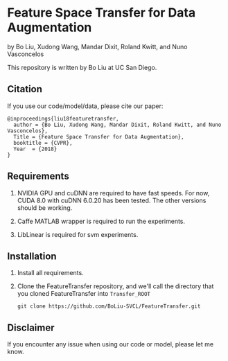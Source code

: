 # Feature Space Transfer for Data Augmentation

by Bo Liu, Xudong Wang, Mandar Dixit, Roland Kwitt, and Nuno Vasconcelos

This repository is written by Bo Liu at UC San Diego.

## Citation

If you use our code/model/data, please cite our paper:

    @inproceedings{liu18featuretransfer,
      author = {Bo Liu, Xudong Wang, Mandar Dixit, Roland Kwitt, and Nuno Vasconcelos},
      Title = {Feature Space Transfer for Data Augmentation},
      booktitle = {CVPR},
      Year  = {2018}
    }


## Requirements

1. NVIDIA GPU and cuDNN are required to have fast speeds. For now, CUDA 8.0 with cuDNN 6.0.20 has been tested. The other versions should be working.

2. Caffe MATLAB wrapper is required to run the experiments. 

3. LibLinear is required for svm experiments.

## Installation

1. Install all requirements.

2. Clone the FeatureTransfer repository, and we'll call the directory that you cloned FeatureTransfer into `Transfer_ROOT`
    ```Shell
    git clone https://github.com/BoLiu-SVCL/FeatureTransfer.git
    ```
  
## Disclaimer

If you encounter any issue when using our code or model, please let me know.
